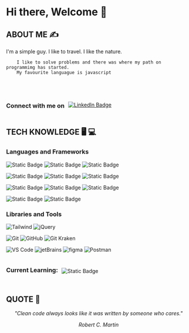 <!-- ### Hi there 👋


**PedroNito/PedroNito** is a ✨ _special_ ✨ repository because its `README.md` (this file) appears on your GitHub profile.

Here are some ideas to get you started:

- 🔭 I’m currently working on ...
- 🌱 I’m currently learning ...
- 👯 I’m looking to collaborate on ...
- 🤔 I’m looking for help with ...
- 💬 Ask me about ...
- 📫 How to reach me: ...
- 😄 Pronouns: ...
- ⚡ Fun fact: ... -->



 # Hi there, Welcome 👋

<!-- <div style="text-align: center; margin-bottom: 20%">
    <img src="./assets/work-in-progress.png" alt="" width="30%"/>
</div> -->


 ## ABOUT ME ✍️

<div style="margin-bottom: 10%">
<div>
        I'm a simple guy. I like to travel. I like the nature.

        I like to solve problems and there was where my path on programmimg has started.
        My favourite languague is javascript 
</div>
    
</div>

<div style="display:flex; justify-content:left; align-items:center; width:100%">
    <h3 style="margin-right:2%; margin-bottom:3.5%">Connect with me on</h3>
    <a href="https://www.linkedin.com/in/pedro-nito-b20126205/">
        <img src="https://img.shields.io/badge/LinkedIn-blue?style=for-the-badge&logo=linkedin&logoColor=white" alt="LinkedIn Badge"/>
    <a/>
</div>

<div style="margin-top:5%;">

## TECH KNOWLEDGE 🖥 💻

### Languages and Frameworks

<div align="left">

![Static Badge](https://img.shields.io/badge/javascript-bagde?style=for-the-badge&logo=javascript&logoColor=black&labelColor=%23F7DF1E&color=%23F7DF1E)
![Static Badge](https://img.shields.io/badge/vue-bagde?style=for-the-badge&logo=vuedotjs&logoColor=black&color=%234FC08D)
![Static Badge](https://img.shields.io/badge/nodejs-bagde?style=for-the-badge&logo=nodedotjs&logoColor=white&color=%23339933)

![Static Badge](https://img.shields.io/badge/php-bagde?style=for-the-badge&logo=php&logoColor=white&color=%23777BB4)
![Static Badge](https://img.shields.io/badge/laravel-bagde?style=for-the-badge&logo=laravel&logoColor=white&color=%23FF2D20)
![Static Badge](https://img.shields.io/badge/c%23-badge?style=for-the-badge&logo=csharp&logoColor=white&color=%23512BD4)

![Static Badge](https://img.shields.io/badge/html5-badge?style=for-the-badge&logo=html5&logoColor=white&color=%23E34F26)
![Static Badge](https://img.shields.io/badge/css-badge?style=for-the-badge&logo=css3&logoColor=white&color=%231572B6)
![Static Badge](https://img.shields.io/badge/markdown-badge?style=for-the-badge&logo=markdown&logoColor=white&color=%23000000)

![Static Badge](https://img.shields.io/badge/microsoft%20SQL%20%20Server-badge?style=for-the-badge&logo=microsoftsqlserver&logoColor=white&color=%23CC2927)
![Static Badge](https://img.shields.io/badge/mySQL-badge?style=for-the-badge&logo=mysql&logoColor=white&color=%234479A1)

</div>

</div>

### Libraries and Tools

![Tailwind](https://img.shields.io/badge/tailwind-bagde?style=for-the-badge&logo=tailwindcss&logoColor=white&color=%2306B6D4)
![jQuery](https://img.shields.io/badge/jquery-bagde?style=for-the-badge&logo=jquery&logoColor=white&color=%230769AD)

![Git](https://img.shields.io/badge/git-bagde?style=for-the-badge&logo=git&logoColor=white&color=%23F05032)
![GitHub](https://img.shields.io/badge/github-bagde?style=for-the-badge&logo=github&color=%23181717)
![Git Kraken](https://img.shields.io/badge/git%20kraken-badge?style=for-the-badge&logo=gitkraken&logoColor=white&color=%23179287)

![VS Code](https://img.shields.io/badge/vscode-badge?style=for-the-badge&logo=visualstudiocode&logoColor=white&color=%23007ACC)
![jetBrains](https://img.shields.io/badge/jetbrains-badge?style=for-the-badge&logo=jetbrains&logoColor=white&color=%23000000)
![figma](https://img.shields.io/badge/figma-bagde?style=for-the-badge&logo=figma&logoColor=white&color=%23F24E1E)
![Postman](https://img.shields.io/badge/postman-badge?style=for-the-badge&logo=postman&logoColor=white&color=%23FF6C37)

<div style="display:flex; justify-content:left; align-items:center; width:100%">
<h3 style="margin-right:2%; margin-bottom:5.5%">Current Learning:</h3>
    
![Static Badge](https://img.shields.io/badge/angular-badge?style=for-the-badge&logo=angular&logoColor=white&color=%23DD1100)

</div>

<!-- ## CERTIFICATIONS 🏅 -->





<div style="margin-top:5%">

## QUOTE 💭

<div align="center">

*"Clean code always looks like it was written by someone who cares."*
<br>

*Robert C. Martin*

</div>

</div>
 

















<!-- 
<div style="display:flex;">
    <div style="width:50%">
        <h3>Languages & Frameworks:</h3>
    </div>
    <div style="width:50%">
        <h3 align="left">Tools:</h3>
    </div>
</div> -->














<!-- <div style="text-align: center">

[![GitHub Streak](https://github-readme-streak-stats.herokuapp.com/?user=PedroNito&theme=tokyonight)](https://git.io/streak-stats)

</div> -->